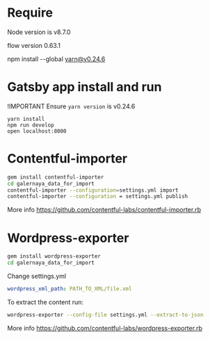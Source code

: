 # Require

Node version is v8.7.0

flow version 0.63.1

npm install --global yarn@v0.24.6

# Gatsby app install and run

!IMPORTANT
Ensure `yarn version` is v0.24.6

```
yarn install
npm run develop
open localhost:8000
```

# Contentful-importer
```bash
gem install contentful-importer
cd galernaya_data_for_import
contentful-importer --configuration=settings.yml import
contentful-importer --configuration = settings.yml publish
```
More info https://github.com/contentful-labs/contentful-importer.rb


# Wordpress-exporter
```bash
gem install wordpress-exporter
cd galernaya_data_for_import

```

Change settings.yml
```yaml
wordpress_xml_path: PATH_TO_XML/file.xml
```
To extract the content run:
```bash
wordpress-exporter --config-file settings.yml --extract-to-json
```
More info https://github.com/contentful-labs/wordpress-exporter.rb
